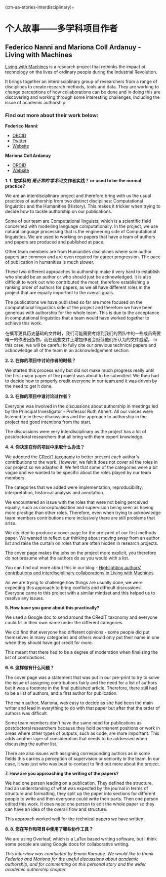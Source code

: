 (cm-aa-stories-interdisciplinary)=
# 个人故事——多学科项目作者

## Federico Nanni and Mariona Coll Ardanuy - Living with Machines

[Living with Machines](https://livingwithmachines.ac.uk/) is a research project that rethinks the impact of technology on the lives of ordinary people during the Industrial Revolution.

It brings together an interdisciplinary group of researchers from a range of disciplines to create research methods, tools and data. They are working to change perceptions of how collaborations can be done and in doing this are discovering and working through some interesting challenges, including the issue of academic authorship.

### Find out more about their work below:

**Federico Nanni:**
* [ORCID](https://orcid.org/0000-0003-2484-4331)
* [Twitter](https://twitter.com/f_nanni)
* [Website](https://github.com/fedenanni)

**Mariona Coll Ardanuy**
* [ORCID](http://orcid.org/0000-0001-8455-7196)
* [Website](https://github.com/mcollardanuy)

**1. 1. 您学科的 *是正常的* 学术论文作者实践？ or used to be the normal practice?**

We are an interdisciplinary project and therefore bring with us the usual practices of authorship from two distinct disciplines: Computational linguistics and the Humanities (History). This makes it trickier when trying to decide how to tackle authorship on our publications.

Some of our team are Computational linguists, which is a scientific field concerned with modelling language computationally. In the project, we use natural language processing that is the engineering side of Computational linguistics. We are used to working on papers that have a team of authors and papers are produced and published at pace.

Other team members are from Humanities disciplines where sole author papers are common and are even required for career progression. The pace of publication in humanities is much slower.

These two different approaches to authorship make it very hard to establish who should be an author or who should just be acknowledged. It is also difficult to work out who contributed the most, therefore establishing a ranking order of authors for papers, as we all have different roles in the project that are equally important to the overall goals.

The publications we have published so far are more focused on the computational linguistics side of the project and therefore we have been generous with authorship for the whole team. This is due to the acceptance in computational linguistics that a team would have worked together to achieve this work.

在撰写更具历史基础的文件时，我们可能需要考虑到我们的团队中的一些成员需要唯一的作者出版物，而在这些文件上增加作者会贬低他们所认为的文件威望。 In this case, we will be careful to fully cite our previous technical papers and acknowledge all of the team in an acknowledgement section.


**2. 2. 在你的项目中讨论作者的时候？**

We started this process early but did not make much progress really until the first major paper of the project was about to be submitted. We then had to decide how to properly credit everyone in our team and it was driven by the need to get it done.

**3. 3. 在你的项目中谁讨论过作者？**

Everyone was involved in the discussions about authorship in meetings led by the Principal Investigator - Professor Ruth Ahnert. All our voices were listened to in these discussions and the approach to authorship in the project had good intentions from the start.

The discussions were very interdisciplinary as the project has a lot of postdoctoral researchers that all bring with them expert knowledge.

**4. 4. 你决定在你的项目中采取什么办法？**

We adopted the [CRediT taxonomy](https://casrai.org/credit/) to better present each author's contributions to the work. However, we felt it does not cover all the roles in our project so we adapted it. We felt that some of the categories were a bit vague and we wanted to be specific about the roles played by our team members.

The categories that we added were implementation, reproducibility, interpretation, historical analysis and annotation.

We encountered an issue with the roles that were not being perceived equally, such as conceptualisation and supervision being seen as having more prestige than other roles. Therefore, even when trying to acknowledge team members contributions more inclusively there are still problems that arise.

We decided to produce a cover page for the pre-print of our first methods paper. We wanted to reflect our thinking about moving away from an author list and raise the curtain on roles that are often hidden in research projects.

The cover page makes the jobs on the project more explicit, you therefore do not presume what the authors do as you would with a list.

You can find out more about this in our blog - [Highlighting authors' contributions and interdisciplinary collaborations in Living with Machines](https://livingwithmachines.ac.uk/highlighting-authors-contributions-and-interdisciplinary-collaborations-in-living-with-machines/).

As we are trying to challenge how things are usually done, we were expecting this approach to bring conflicts and difficult discussions. Everyone came to this project with a similar mindset and this helped us to resolve any issues.

**5. How have you gone about this practically?**

We used a Google doc to send around the CRediT taxonomy and everyone could fill in their own name under the different categories.

We did find that everyone had different opinions - some people did put themselves in many categories and others would only put their name in one when they should have got credit for more.

This meant that there had to be a degree of moderation when finalising the list of contributions.

**6. 6. 这样做有什么问题？**

The cover page was a statement that was put in our pre-print to try to solve the issue of assigning contributions fairly and the need for a list of authors but it was a footnote in the final published article. Therefore, there still had to be a list of authors, and a first author for publication.

The main author, Mariona, was easy to decide as she had been the main writer and lead in everything to do with that paper but after that the order of authors was difficult.

Some team members don't have the same need for publications as postdoctoral researchers because they hold permanent positions or work in areas where other types of outputs, such as code, are more important. This adds another layer of consideration that needs to be addressed when discussing the author list.

There are also issues with assigning corresponding authors as in some fields this carries a perception of supervision or seniority in the team. In our case, it was just who was best to contact to find out more about the project.

**7. How are you approaching the writing of the papers?**

We had one person leading on a publication. They defined the structure, had an understanding of what was expected by the journal in terms of structure and formatting, they split up the paper into sections for different people to write and then everyone could write their parts. Then one person edited this work. It does need one person to edit the whole paper so they can have an idea of the overall flow and structure.

This approach worked well for the technical papers we have written.

**8. 8. 您在写作和项目中使用了哪些协作工具？**

We are using Overleaf, which is a LaTex based writing software, but I think some people are using Google docs for collaborative writing.

*This interview was conducted by Emma Karoune. We would like to thank Federico and Mariona for the useful discussions about academic authorship, and for commenting on this personal story and the wider academic authorship chapter.*
